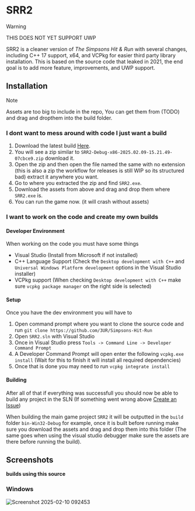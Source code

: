 # SRR2

> [!WARNING]  
> THIS DOES NOT YET SUPPORT UWP

SRR2 is a cleaner version of *The Simpsons Hit & Run* with several changes, including C++ 17 support, x64, and VCPkg for easier third party library installation. This is based on the source code that leaked in 2021, the end goal is to add more feature, improvements, and UWP support.

## Installation

> [!NOTE]
> Assets are too big to include in the repo, You can get them from (TODO) and drag and dropthem into the build folder.

### I dont want to mess around with code I just want a build

1. Download the latest build [Here](https://github.com/3UR/Simpsons-Hit-Run/releases/latest).
2. You will see a zip similar to `SRR2-Debug-x86-2025.02.09-15.21.49-07cbce9.zip` download it.
3. Open the zip and then open the file named the same with no extension (this is also a zip the workflow for releases is still WIP so its structured bad) extract it anywhere you want.
4. Go to where you extracted the zip and find `SRR2.exe`.
5. Download the assets from above and drag and drop them where `SRR2.exe` is.
6. You can run the game now. (it will crash without assets)

### I want to work on the code and create my own builds

#### Developer Environment

When working on the code you must have some things

- Visual Studio (Install from Microsoft if not installed)
- C++ Language Support (Check the `Desktop development with C++` and `Universal Windows Platform development` options in the Visual Studio installer)
- VCPkg support (When checking `Desktop development with C++` make sure `vcpkg package manager` on the right side is selected)

#### Setup

Once you have the dev environment you will have to

1. Open command prompt where you want to clone the source code and run `git clone https://github.com/3UR/Simpsons-Hit-Run`
2. Open `SRR2.sln` with Visual Studio
3. Once in Visual Studio press `Tools -> Command Line -> Developer Command Prompt`
4. A Developer Command Prompt will open enter the following `vcpkg.exe install` (Wait for this to finish it will install all required dependencies)
5. Once that is done you may need to run `vcpkg integrate install`

#### Building

After all of that if everything was successfull you should now be able to build any project in the SLN (If something went wrong above [Create an Issue](https://github.com/3UR/Simpsons-Hit-Run/issues/new?template=Blank+issue))

When building the main game project `SRR2` it will be outputted in the `build` folder `bin-Win32-Debug` for example, once it is built before running make sure you download the assets and drag and drop them into this folder (The same goes when using the visual studio debugger make sure the assets are there before running the build).

## Screenshots

**builds using this source**

### Windows

![Screenshot 2025-02-10 092453](https://github.com/user-attachments/assets/7b5c9c6a-259d-4e5d-bd07-e429bd2f54bb)
